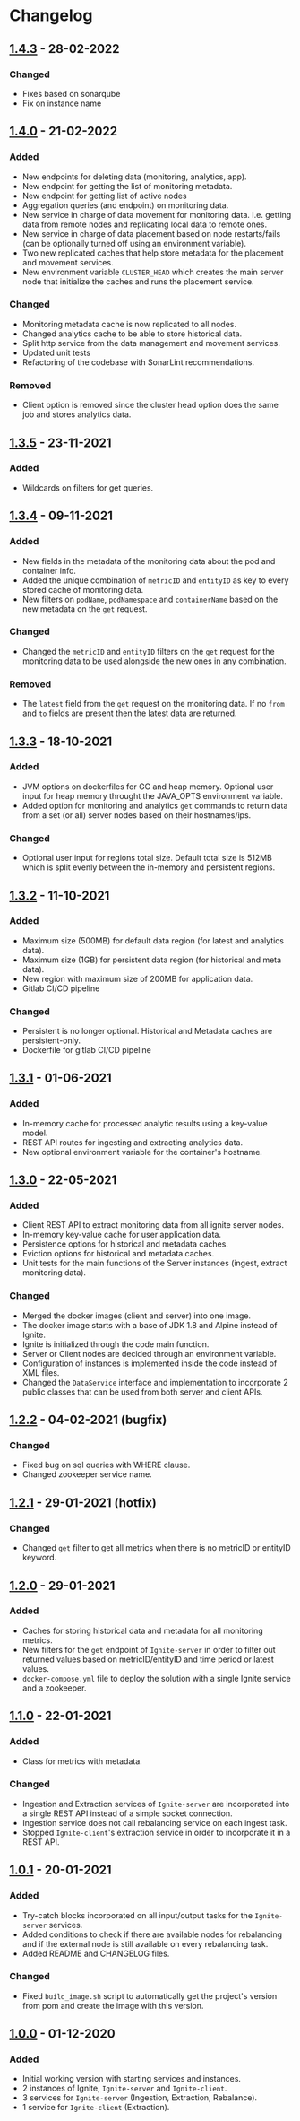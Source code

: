# Changelog

## [1.4.3] - 28-02-2022

### Changed

- Fixes based on sonarqube
- Fix on instance name

## [1.4.0] - 21-02-2022

### Added

- New endpoints for deleting data (monitoring, analytics, app).
- New endpoint for getting the list of monitoring metadata.
- New endpoint for getting list of active nodes
- Aggregation queries (and endpoint) on monitoring data.
- New service in charge of data movement for monitoring data. I.e. getting data from remote nodes and replicating local data to remote ones. 
- New service in charge of data placement based on node restarts/fails (can be optionally turned off using an environment variable).
- Two new replicated caches that help store metadata for the placement and movement services.
- New environment variable `CLUSTER_HEAD` which creates the main server node that initialize the caches and runs the placement service.

### Changed

- Monitoring metadata cache is now replicated to all nodes.
- Changed analytics cache to be able to store historical data.
- Split http service from the data management and movement services.
- Updated unit tests
- Refactoring of the codebase with SonarLint recommendations.

### Removed

- Client option is removed since the cluster head option does the same job and stores analytics data.

## [1.3.5] - 23-11-2021

### Added

- Wildcards on filters for get queries.

## [1.3.4] - 09-11-2021

### Added

- New fields in the metadata of the monitoring data about the pod and container info.
- Added the unique combination of `metricID` and `entityID` as key to every stored cache of monitoring data.
- New filters on `podName`, `podNamespace` and `containerName` based on the new metadata on the `get` request.

### Changed

- Changed the `metricID` and `entityID` filters on the `get` request for the monitoring data to be used alongside the new ones in any combination.

### Removed

- The `latest` field from the `get` request on the monitoring data. If no `from` and `to` fields are present then the latest data are returned.

## [1.3.3] - 18-10-2021

### Added

- JVM options on dockerfiles for GC and heap memory. Optional user input for heap memory throught the JAVA_OPTS environment variable.
- Added option for monitoring and analytics `get` commands to return data from a set (or all) server nodes based on their hostnames/ips.

### Changed

- Optional user input for regions total size. Default total size is 512MB which is split evenly between the in-memory and persistent regions.

## [1.3.2] - 11-10-2021

### Added

- Maximum size (500MB) for default data region (for latest and analytics data).
- Maximum size (1GB) for persistent data region (for historical and meta data).
- New region with maximum size of 200MB for application data.
- Gitlab CI/CD pipeline

### Changed

- Persistent is no longer optional. Historical and Metadata caches are persistent-only.
- Dockerfile for gitlab CI/CD pipeline

## [1.3.1] - 01-06-2021

### Added 

- In-memory cache for processed analytic results using a key-value model.
- REST API routes for ingesting and extracting analytics data.
- New optional environment variable for the container's hostname.
 
## [1.3.0] - 22-05-2021

### Added 

- Client REST API to extract monitoring data from all ignite server nodes.
- In-memory key-value cache for user application data.
- Persistence options for historical and metadata caches.
- Eviction options for historical and metadata caches.
- Unit tests for the main functions of the Server instances (ingest, extract monitoring data).

### Changed 

- Merged the docker images (client and server) into one image.
- The docker image starts with a base of JDK 1.8 and Alpine instead of Ignite.
- Ignite is initialized through the code main function.
- Server or Client nodes are decided through an environment variable.
- Configuration of instances is implemented inside the code instead of XML files.
- Changed the `DataService` interface and implementation to incorporate 2 public classes that can be used from both server and client APIs.

## [1.2.2] - 04-02-2021 (bugfix)

### Changed 

- Fixed bug on sql queries with WHERE clause.
- Changed zookeeper service name.

## [1.2.1] - 29-01-2021 (hotfix)

### Changed 

- Changed `get` filter to get all metrics when there is no metricID or entityID keyword.

## [1.2.0] - 29-01-2021

### Added 

- Caches for storing historical data and metadata for all monitoring metrics.
- New filters for the `get` endpoint of `Ignite-server` in order to filter out returned values based on metricID/entityID and time period or latest values.
- `docker-compose.yml` file to deploy the solution with a single Ignite service and a zookeeper.

## [1.1.0] - 22-01-2021

### Added 

- Class for metrics with metadata.

### Changed

- Ingestion and Extraction services of `Ignite-server` are incorporated into a single REST API instead of a simple socket connection.
- Ingestion service does not call rebalancing service on each ingest task.
- Stopped `Ignite-client`'s extraction service in order to incorporate it in a REST API.  

## [1.0.1] - 20-01-2021

### Added

- Try-catch blocks incorporated on all input/output tasks for the `Ignite-server` services.
- Added conditions to check if there are available nodes for rebalancing and if the external node is still available on every rebalancing task.
- Added README and CHANGELOG files.

### Changed

- Fixed `build_image.sh` script to automatically get the project's version from pom and create the image with this version.

## [1.0.0] - 01-12-2020

### Added

- Initial working version with starting services and instances.
- 2 instances of Ignite, `Ignite-server` and `Ignite-client`.
- 3 services for `Ignite-server` (Ingestion, Extraction, Rebalance).
- 1 service for `Ignite-client` (Extraction).

[1.4.3]: https://gitlab.com/rainbow-project1/rainbow-storage/-/tree/v.1.4.3
[1.4.2]: https://gitlab.com/rainbow-project1/rainbow-storage/-/tree/v.1.4.2
[1.4.1]: https://gitlab.com/rainbow-project1/rainbow-storage/-/tree/v.1.4.1
[1.4.0]: https://gitlab.com/rainbow-project1/rainbow-storage/-/tree/v.1.4.0
[1.3.5]: https://gitlab.com/rainbow-project1/rainbow-storage/-/tree/v.1.3.5
[1.3.4]: https://gitlab.com/rainbow-project1/rainbow-storage/-/tree/v.1.3.4
[1.3.3]: https://gitlab.com/rainbow-project1/rainbow-storage/-/tree/v.1.3.3
[1.3.2]: https://gitlab.com/rainbow-project1/rainbow-storage/-/tree/v.1.3.2
[1.3.1]: https://gitlab.com/rainbow-project1/rainbow-storage/-/tree/v.1.3.1
[1.3.0]: https://gitlab.com/rainbow-project1/rainbow-storage/-/tree/v.1.3.0
[1.2.2]: https://gitlab.com/rainbow-project1/rainbow-storage/-/tree/v.1.2.2
[1.2.1]: https://gitlab.com/rainbow-project1/rainbow-storage/-/tree/v.1.2.1
[1.2.0]: https://gitlab.com/rainbow-project1/rainbow-storage/-/tree/v.1.2.0
[1.1.0]: https://gitlab.com/rainbow-project1/rainbow-storage/-/tree/v.1.1.0
[1.0.1]: https://gitlab.com/rainbow-project1/rainbow-storage/-/tree/v.1.0.1
[1.0.0]: https://gitlab.com/rainbow-project1/rainbow-storage/-/tree/v.1.0.0